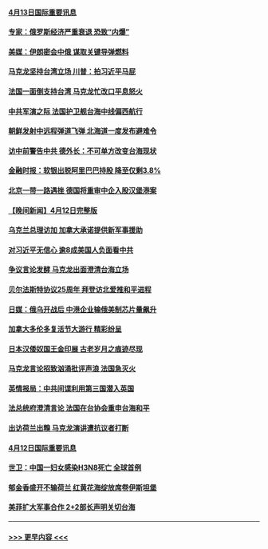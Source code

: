 #### [4月13日国际重要讯息](../pages/prog202/a103689898.md?t=04132143) 
#### [专家：俄罗斯经济严重衰退 恐致“内爆”](../pages/prog202/a103689914.md?t=04132143) 
#### [美媒：伊朗密会中俄 谋取关键导弹燃料](../pages/prog202/a103689863.md?t=04132143) 
#### [马克龙坚持台湾立场 川普：拍习近平马屁](../pages/prog202/a103689910.md?t=04132143) 
#### [法国一面倒支持台湾 马克龙忙改口平息怒火](../pages/prog202/a103689872.md?t=04132143) 
#### [中共军演之际 法国护卫舰台海中线偏西航行](../pages/prog202/a103689790.md?t=04132143) 
#### [朝鲜发射中远程弹道飞弹 北海道一度发布避难令](../pages/prog202/a103689772.md?t=04132143) 
#### [访中前警告中共 德外长：不可单方改变台海现状](../pages/prog202/a103689769.md?t=04132143) 
#### [金融时报：软银出脱阿里巴巴持股 降至仅剩3.8%](../pages/prog202/a103689760.md?t=04132143) 
#### [北京一带一路遇挫 德国将重审中企入股汉堡港案](../pages/prog202/a103689740.md?t=04132143) 
#### [【晚间新闻】4月12日完整版](../pages/prog202/a103689616.md?t=04132143) 
#### [乌克兰总理访加 加拿大承诺提供新军事援助](../pages/prog202/a103689627.md?t=04132143) 
#### [对习近平无信心 逾8成美国人负面看中共](../pages/prog202/a103689617.md?t=04132143) 
#### [争议言论发酵 马克龙出面澄清台海立场](../pages/prog202/a103689521.md?t=04132143) 
#### [贝尔法斯特协议25周年 拜登访北爱推和平进程](../pages/prog202/a103689489.md?t=04132143) 
#### [日媒：俄乌开战后 中港企业输俄美制芯片量飙升](../pages/prog202/a103689421.md?t=04132143) 
#### [加拿大多伦多复活节大游行 精彩纷呈](../pages/prog202/a103689368.md?t=04132143) 
#### [日本汉倭奴国王金印展  古老岁月之痕迹尽现](../pages/prog202/a103689338.md?t=04132143) 
#### [马克龙言论招致汹涌批评声浪 法国急灭火](../pages/prog202/a103689235.md?t=04132143) 
#### [英情报局：中共间谍利用第三国潜入英国](../pages/prog202/a103689106.md?t=04132143) 
#### [法总统府澄清言论 法国在台协会重申台海和平](../pages/prog202/a103689110.md?t=04132143) 
#### [出访荷兰出糗 马克龙演讲遭抗议者打断](../pages/prog202/a103689097.md?t=04132143) 
#### [4月12日国际重要讯息](../pages/prog202/a103689108.md?t=04132143) 
#### [世卫：中国一妇女感染H3N8死亡 全球首例](../pages/prog202/a103689101.md?t=04132143) 
#### [郁金香盛开不输荷兰 红黄花海绽放席卷伊斯坦堡](../pages/prog202/a103689091.md?t=04132143) 
#### [美菲扩大军事合作 2+2部长声明关切台海](../pages/prog202/a103689079.md?t=04132143) 

----
#### [ >>> 更早内容 <<< ](../indexes/prog202-earlier.md)
